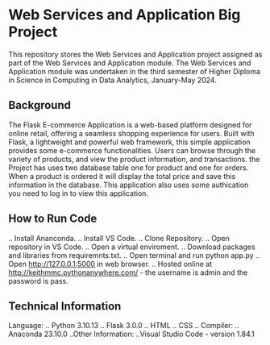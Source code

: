 # Web Services and Application Big Project
This repository stores the Web Services and Application project assigned as part of the Web Services and Application module. The Web Services and Application module was undertaken in the third semester of Higher Diploma in Science in Computing in Data Analytics, January-May 2024.

## Background
The Flask E-commerce Application is a web-based platform designed for online retail, offering a seamless shopping experience for users. Built with Flask, a lightweight and powerful web framework, this simple application provides some e-commerce functionalities. Users can browse through the variety of products, and view the product information, and transactions. the Project has uses two database table one for product and one for orders. When a product is ordered it will display the total price and save this information in the database. This application also uses some authication you need to log in to view this application. 

## How to Run Code
.. Install Ananconda.
.. Install VS Code.
.. Clone Repository.
.. Open repository in VS Code.
.. Open a virtual enviroment.
.. Download packages and libraries from requiremnts.txt.
.. Open terminal and run python app.py
.. Open http://127.0.0.1:5000 in web browser.
.. Hosted online at http://keithmmc.pythonanywhere.com/ - the username is admin and the password is pass. 
## Technical Information
Language:
.. Python 3.10.13
.. Flask 3.0.0
.. HTML
.. CSS
.. Compiler:
.. Anaconda 23.10.0
..Other Information:
..Visual Studio Code - version 1.84.1

